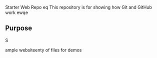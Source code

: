  Starter Web Repo
eq
This repository is for showing how Git and GitHub work
ewqe
## Purpose

S


ample websiteenty of files for demos
